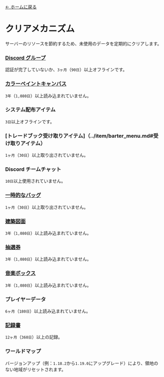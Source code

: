 [← ホームに戻る](../)
# クリアメカニズム
サーバーのリソースを節約するため、未使用のデータを定期的にクリアします。

### [Discord グループ](discord_server.md)
認証が完了していないか、`3ヶ月`（`90日`）以上オフラインです。

### [カラーペイントキャンバス](../item/draw_map.md)
`3年`（`1,080日`）以上読み込まれていません。

### システム配布アイテム
`3日`以上オフラインです。

### [トレードブック受け取りアイテム]（../item/barter_menu.md#受け取りアイテム）
`1ヶ月`（`30日`）以上取り出されていません。

### Discord チームチャット
`10日`以上使用されていません。

### [一時的なバッグ](cat_bowl.md)
`1ヶ月`（`30日`）以上取り出されていません。

### [建築図面](../item/build_blueprint.md)
`3年`（`1,080日`）以上読み込まれていません。

### [抽選券](../item/lottery_ticket.md)
`3年`（`1,080日`）以上読み込まれていません。

### [音楽ボックス](../item/music_box.md)
`3年`（`1,080日`）以上読み込まれていません。

### プレイヤーデータ
`6ヶ月`（`180日`）以上読み込まれていません。

### [記録書](../item/logger_menu.md)
`12ヶ月`（`360日`）以上の記録。

### ワールドマップ
バージョンアップ（例：`1.18.2`から`1.19.0`にアップグレード）により、領地のない地域がリセットされます。
